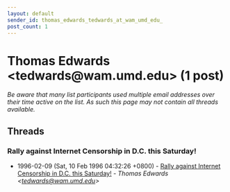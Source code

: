 ```yaml
---
layout: default
sender_id: thomas_edwards_tedwards_at_wam_umd_edu_
post_count: 1
---
```


# Thomas Edwards <tedwards<span>@</span>wam.umd.edu> (1 post)

_Be aware that many list participants used multiple email addresses over their time active on the list. As such this page may not contain all threads available._

## Threads

### Rally against Internet Censorship in D.C. this Saturday!
+ 1996-02-09 (Sat, 10 Feb 1996 04:32:26 +0800) - [Rally against Internet Censorship in D.C. this Saturday!](/archive/1996/02/9806b638d0f1cb99e7d94e5d8996ab54c51150f208d07214968048f2cf73ac01) - _Thomas Edwards \<tedwards@wam.umd.edu\>_

